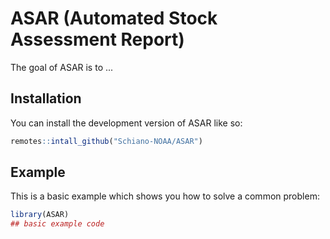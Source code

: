 
# ASAR (Automated Stock Assessment Report)

<!-- badges: start -->
<!-- badges: end -->

The goal of ASAR is to ...

## Installation

You can install the development version of ASAR like so:

``` r
remotes::intall_github("Schiano-NOAA/ASAR")
```

## Example

This is a basic example which shows you how to solve a common problem:

``` r
library(ASAR)
## basic example code
```

